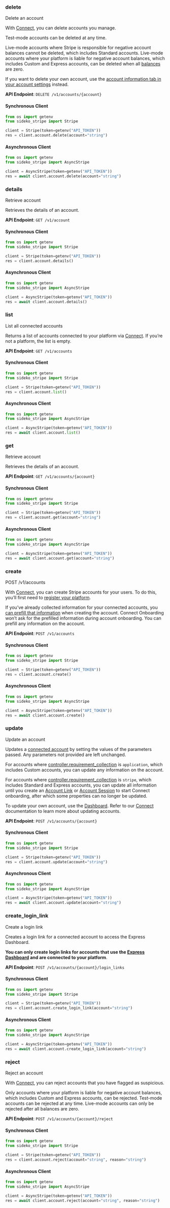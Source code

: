 
### delete <a name="delete"></a>
Delete an account

<p>With <a href="/connect">Connect</a>, you can delete accounts you manage.</p>

<p>Test-mode accounts can be deleted at any time.</p>

<p>Live-mode accounts where Stripe is responsible for negative account balances cannot be deleted, which includes Standard accounts. Live-mode accounts where your platform is liable for negative account balances, which includes Custom and Express accounts, can be deleted when all <a href="/api/balance/balance_object">balances</a> are zero.</p>

<p>If you want to delete your own account, use the <a href="https://dashboard.stripe.com/settings/account">account information tab in your account settings</a> instead.</p>

**API Endpoint**: `DELETE /v1/accounts/{account}`

#### Synchronous Client

```python
from os import getenv
from sideko_stripe import Stripe

client = Stripe(token=getenv("API_TOKEN"))
res = client.account.delete(account="string")
```

#### Asynchronous Client

```python
from os import getenv
from sideko_stripe import AsyncStripe

client = AsyncStripe(token=getenv("API_TOKEN"))
res = await client.account.delete(account="string")
```

### details <a name="details"></a>
Retrieve account

<p>Retrieves the details of an account.</p>

**API Endpoint**: `GET /v1/account`

#### Synchronous Client

```python
from os import getenv
from sideko_stripe import Stripe

client = Stripe(token=getenv("API_TOKEN"))
res = client.account.details()
```

#### Asynchronous Client

```python
from os import getenv
from sideko_stripe import AsyncStripe

client = AsyncStripe(token=getenv("API_TOKEN"))
res = await client.account.details()
```

### list <a name="list"></a>
List all connected accounts

<p>Returns a list of accounts connected to your platform via <a href="/docs/connect">Connect</a>. If you’re not a platform, the list is empty.</p>

**API Endpoint**: `GET /v1/accounts`

#### Synchronous Client

```python
from os import getenv
from sideko_stripe import Stripe

client = Stripe(token=getenv("API_TOKEN"))
res = client.account.list()
```

#### Asynchronous Client

```python
from os import getenv
from sideko_stripe import AsyncStripe

client = AsyncStripe(token=getenv("API_TOKEN"))
res = await client.account.list()
```

### get <a name="get"></a>
Retrieve account

<p>Retrieves the details of an account.</p>

**API Endpoint**: `GET /v1/accounts/{account}`

#### Synchronous Client

```python
from os import getenv
from sideko_stripe import Stripe

client = Stripe(token=getenv("API_TOKEN"))
res = client.account.get(account="string")
```

#### Asynchronous Client

```python
from os import getenv
from sideko_stripe import AsyncStripe

client = AsyncStripe(token=getenv("API_TOKEN"))
res = await client.account.get(account="string")
```

### create <a name="create"></a>
POST /v1/accounts

<p>With <a href="/docs/connect">Connect</a>, you can create Stripe accounts for your users.
To do this, you’ll first need to <a href="https://dashboard.stripe.com/account/applications/settings">register your platform</a>.</p>

<p>If you’ve already collected information for your connected accounts, you <a href="/docs/connect/best-practices#onboarding">can prefill that information</a> when
creating the account. Connect Onboarding won’t ask for the prefilled information during account onboarding.
You can prefill any information on the account.</p>

**API Endpoint**: `POST /v1/accounts`

#### Synchronous Client

```python
from os import getenv
from sideko_stripe import Stripe

client = Stripe(token=getenv("API_TOKEN"))
res = client.account.create()
```

#### Asynchronous Client

```python
from os import getenv
from sideko_stripe import AsyncStripe

client = AsyncStripe(token=getenv("API_TOKEN"))
res = await client.account.create()
```

### update <a name="update"></a>
Update an account

<p>Updates a <a href="/connect/accounts">connected account</a> by setting the values of the parameters passed. Any parameters not provided are
left unchanged.</p>

<p>For accounts where <a href="/api/accounts/object#account_object-controller-requirement_collection">controller.requirement_collection</a>
is <code>application</code>, which includes Custom accounts, you can update any information on the account.</p>

<p>For accounts where <a href="/api/accounts/object#account_object-controller-requirement_collection">controller.requirement_collection</a>
is <code>stripe</code>, which includes Standard and Express accounts, you can update all information until you create
an <a href="/api/account_links">Account Link</a> or <a href="/api/account_sessions">Account Session</a> to start Connect onboarding,
after which some properties can no longer be updated.</p>

<p>To update your own account, use the <a href="https://dashboard.stripe.com/settings/account">Dashboard</a>. Refer to our
<a href="/docs/connect/updating-accounts">Connect</a> documentation to learn more about updating accounts.</p>

**API Endpoint**: `POST /v1/accounts/{account}`

#### Synchronous Client

```python
from os import getenv
from sideko_stripe import Stripe

client = Stripe(token=getenv("API_TOKEN"))
res = client.account.update(account="string")
```

#### Asynchronous Client

```python
from os import getenv
from sideko_stripe import AsyncStripe

client = AsyncStripe(token=getenv("API_TOKEN"))
res = await client.account.update(account="string")
```

### create_login_link <a name="create_login_link"></a>
Create a login link

<p>Creates a login link for a connected account to access the Express Dashboard.</p>

<p><strong>You can only create login links for accounts that use the <a href="/connect/express-dashboard">Express Dashboard</a> and are connected to your platform</strong>.</p>

**API Endpoint**: `POST /v1/accounts/{account}/login_links`

#### Synchronous Client

```python
from os import getenv
from sideko_stripe import Stripe

client = Stripe(token=getenv("API_TOKEN"))
res = client.account.create_login_link(account="string")
```

#### Asynchronous Client

```python
from os import getenv
from sideko_stripe import AsyncStripe

client = AsyncStripe(token=getenv("API_TOKEN"))
res = await client.account.create_login_link(account="string")
```

### reject <a name="reject"></a>
Reject an account

<p>With <a href="/connect">Connect</a>, you can reject accounts that you have flagged as suspicious.</p>

<p>Only accounts where your platform is liable for negative account balances, which includes Custom and Express accounts, can be rejected. Test-mode accounts can be rejected at any time. Live-mode accounts can only be rejected after all balances are zero.</p>

**API Endpoint**: `POST /v1/accounts/{account}/reject`

#### Synchronous Client

```python
from os import getenv
from sideko_stripe import Stripe

client = Stripe(token=getenv("API_TOKEN"))
res = client.account.reject(account="string", reason="string")
```

#### Asynchronous Client

```python
from os import getenv
from sideko_stripe import AsyncStripe

client = AsyncStripe(token=getenv("API_TOKEN"))
res = await client.account.reject(account="string", reason="string")
```
